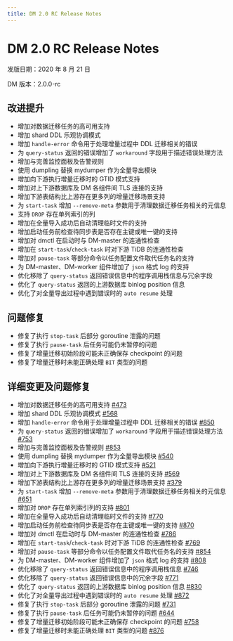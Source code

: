 ```yaml
---
title: DM 2.0 RC Release Notes
---
```


# DM 2.0 RC Release Notes

发版日期：2020 年 8 月 21 日

DM 版本：2.0.0-rc

## 改进提升

- 增加对数据迁移任务的高可用支持
- 增加 shard DDL 乐观协调模式
- 增加 `handle-error` 命令用于处理增量过程中 DDL 迁移相关的错误
- 为 `query-status` 返回的错误增加了 `workaround` 字段用于描述错误处理方法
- 增加与完善监控面板及告警规则
- 使用 dumpling 替换 mydumper 作为全量导出模块
- 增加向下游执行增量迁移时的 GTID 模式支持
- 增加对上下游数据库及 DM 各组件间 TLS 连接的支持
- 增加下游表结构比上游存在更多列的增量迁移场景支持
- 为 `start-task` 增加 `--remove-meta` 参数用于清理数据迁移任务相关的元信息
- 支持 `DROP` 存在单列索引的列
- 增加在全量导入成功后自动清理临时文件的支持
- 增加启动任务前检查待同步表是否存在主键或唯一键的支持
- 增加对 dmctl 在启动时与 DM-master 的连通性检查
- 增加在 `start-task`/`check-task` 时对下游 TiDB 的连通性检查
- 增加对 `pause-task` 等部分命令以任务配置文件取代任务名的支持
- 为 DM-master、DM-worker 组件增加了 `json` 格式 log 的支持
- 优化移除了 `query-status` 返回错误信息中的程序调用栈信息与冗余字段
- 优化了 `query-status` 返回的上游数据库 binlog position 信息
- 优化了对全量导出过程中遇到错误时的 `auto resume` 处理

## 问题修复

- 修复了执行 `stop-task` 后部分 goroutine 泄露的问题
- 修复了执行 `pause-task` 后任务可能仍未暂停的问题
- 修复了增量迁移初始阶段可能未正确保存 checkpoint 的问题
- 修复了增量迁移时未能正确处理 `BIT` 类型的问题

## 详细变更及问题修复

- 增加对数据迁移任务的高可用支持 [#473](https://github.com/pingcap/dm/pull/473)
- 增加 shard DDL 乐观协调模式 [#568](https://github.com/pingcap/dm/pull/568)
- 增加 `handle-error` 命令用于处理增量过程中 DDL 迁移相关的错误 [#850](https://github.com/pingcap/dm/pull/850)
- 为 `query-status` 返回的错误增加了 `workaround` 字段用于描述错误处理方法 [#753](https://github.com/pingcap/dm/pull/753)
- 增加与完善监控面板及告警规则 [#853](https://github.com/pingcap/dm/pull/853)
- 使用 dumpling 替换 mydumper 作为全量导出模块 [#540](https://github.com/pingcap/dm/pull/540)
- 增加向下游执行增量迁移时的 GTID 模式支持 [#521](https://github.com/pingcap/dm/pull/521)
- 增加对上下游数据库及 DM 各组件间 TLS 连接的支持 [#569](https://github.com/pingcap/dm/pull/569)
- 增加下游表结构比上游存在更多列的增量迁移场景支持 [#379](https://github.com/pingcap/dm/pull/379)
- 为 `start-task` 增加 `--remove-meta` 参数用于清理数据迁移任务相关的元信息 [#651](https://github.com/pingcap/dm/pull/651)
- 增加对 `DROP` 存在单列索引列的支持 [#801](https://github.com/pingcap/dm/pull/801)
- 增加在全量导入成功后自动清理临时文件的支持 [#770](https://github.com/pingcap/dm/pull/770)
- 增加启动任务前检查待同步表是否存在主键或唯一键的支持 [#870](https://github.com/pingcap/dm/pull/870)
- 增加对 dmctl 在启动时与 DM-master 的连通性检查 [#786](https://github.com/pingcap/dm/pull/786)
- 增加在 `start-task`/`check-task` 时对下游 TiDB 的连通性检查 [#769](https://github.com/pingcap/dm/pull/769)
- 增加对 `pause-task` 等部分命令以任务配置文件取代任务名的支持 [#854](https://github.com/pingcap/dm/pull/854)
- 为 DM-master、DM-worker 组件增加了 `json` 格式 log 的支持 [#808](https://github.com/pingcap/dm/pull/808)
- 优化移除了 `query-status` 返回错误信息中的程序调用栈信息 [#746](https://github.com/pingcap/dm/pull/746)
- 优化移除了 `query-status` 返回错误信息中的冗余字段 [#771](https://github.com/pingcap/dm/pull/771)
- 优化了 `query-status` 返回的上游数据库 binlog position 信息 [#830](https://github.com/pingcap/dm/pull/830)
- 优化了对全量导出过程中遇到错误时的 `auto resume` 处理 [#872](https://github.com/pingcap/dm/pull/872)
- 修复了执行 `stop-task` 后部分 goroutine 泄露的问题 [#731](https://github.com/pingcap/dm/pull/731)
- 修复了执行 `pause-task` 后任务可能仍未暂停的问题 [#644](https://github.com/pingcap/dm/pull/644)
- 修复了增量迁移初始阶段可能未正确保存 checkpoint 的问题 [#758](https://github.com/pingcap/dm/pull/758)
- 修复了增量迁移时未能正确处理 `BIT` 类型的问题 [#876](https://github.com/pingcap/dm/pull/876)
